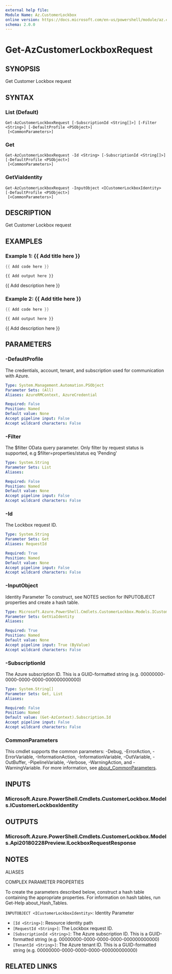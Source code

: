 ```yaml
---
external help file:
Module Name: Az.CustomerLockbox
online version: https://docs.microsoft.com/en-us/powershell/module/az.customerlockbox/get-azcustomerlockboxrequest
schema: 2.0.0
---
```


# Get-AzCustomerLockboxRequest

## SYNOPSIS
Get Customer Lockbox request

## SYNTAX

### List (Default)
```
Get-AzCustomerLockboxRequest [-SubscriptionId <String[]>] [-Filter <String>] [-DefaultProfile <PSObject>]
 [<CommonParameters>]
```

### Get
```
Get-AzCustomerLockboxRequest -Id <String> [-SubscriptionId <String[]>] [-DefaultProfile <PSObject>]
 [<CommonParameters>]
```

### GetViaIdentity
```
Get-AzCustomerLockboxRequest -InputObject <ICustomerLockboxIdentity> [-DefaultProfile <PSObject>]
 [<CommonParameters>]
```

## DESCRIPTION
Get Customer Lockbox request

## EXAMPLES

### Example 1: {{ Add title here }}
```powershell
{{ Add code here }}
```

```output
{{ Add output here }}
```

{{ Add description here }}

### Example 2: {{ Add title here }}
```powershell
{{ Add code here }}
```

```output
{{ Add output here }}
```

{{ Add description here }}

## PARAMETERS

### -DefaultProfile
The credentials, account, tenant, and subscription used for communication with Azure.

```yaml
Type: System.Management.Automation.PSObject
Parameter Sets: (All)
Aliases: AzureRMContext, AzureCredential

Required: False
Position: Named
Default value: None
Accept pipeline input: False
Accept wildcard characters: False
```

### -Filter
The $filter OData query parameter.
Only filter by request status is supported, e.g $filter=properties/status eq 'Pending'

```yaml
Type: System.String
Parameter Sets: List
Aliases:

Required: False
Position: Named
Default value: None
Accept pipeline input: False
Accept wildcard characters: False
```

### -Id
The Lockbox request ID.

```yaml
Type: System.String
Parameter Sets: Get
Aliases: RequestId

Required: True
Position: Named
Default value: None
Accept pipeline input: False
Accept wildcard characters: False
```

### -InputObject
Identity Parameter
To construct, see NOTES section for INPUTOBJECT properties and create a hash table.

```yaml
Type: Microsoft.Azure.PowerShell.Cmdlets.CustomerLockbox.Models.ICustomerLockboxIdentity
Parameter Sets: GetViaIdentity
Aliases:

Required: True
Position: Named
Default value: None
Accept pipeline input: True (ByValue)
Accept wildcard characters: False
```

### -SubscriptionId
The Azure subscription ID.
This is a GUID-formatted string (e.g.
00000000-0000-0000-0000-000000000000)

```yaml
Type: System.String[]
Parameter Sets: Get, List
Aliases:

Required: False
Position: Named
Default value: (Get-AzContext).Subscription.Id
Accept pipeline input: False
Accept wildcard characters: False
```

### CommonParameters
This cmdlet supports the common parameters: -Debug, -ErrorAction, -ErrorVariable, -InformationAction, -InformationVariable, -OutVariable, -OutBuffer, -PipelineVariable, -Verbose, -WarningAction, and -WarningVariable. For more information, see [about_CommonParameters](http://go.microsoft.com/fwlink/?LinkID=113216).

## INPUTS

### Microsoft.Azure.PowerShell.Cmdlets.CustomerLockbox.Models.ICustomerLockboxIdentity

## OUTPUTS

### Microsoft.Azure.PowerShell.Cmdlets.CustomerLockbox.Models.Api20180228Preview.ILockboxRequestResponse

## NOTES

ALIASES

COMPLEX PARAMETER PROPERTIES

To create the parameters described below, construct a hash table containing the appropriate properties. For information on hash tables, run Get-Help about_Hash_Tables.


`INPUTOBJECT <ICustomerLockboxIdentity>`: Identity Parameter
  - `[Id <String>]`: Resource identity path
  - `[RequestId <String>]`: The Lockbox request ID.
  - `[SubscriptionId <String>]`: The Azure subscription ID. This is a GUID-formatted string (e.g. 00000000-0000-0000-0000-000000000000)
  - `[TenantId <String>]`: The Azure tenant ID. This is a GUID-formatted string (e.g. 00000000-0000-0000-0000-000000000000)

## RELATED LINKS

